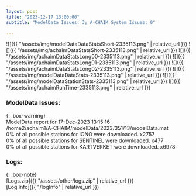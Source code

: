 ```yaml
---
layout: post
title: "2023-12-17 13:00:00"
subtitle: "ModelData Issues: 3; A-CHAIM System Issues: 0"

---
```


![]({{ "/assets/img/modelDataDataStatsShort-2335113.png" | relative_url }})
![]({{ "/assets/img/achaimDataStatsShort-2335113.png" | relative_url }})
![]({{ "/assets/img/achaimDataStatsLong00-2335113.png" | relative_url }})
![]({{ "/assets/img/achaimDataStatsLong01-2335113.png" | relative_url }})
![]({{ "/assets/img/achaimDataStatsLong02-2335113.png" | relative_url }})
![]({{ "/assets/img/modelDataDataStats-2335113.png" | relative_url }})
![]({{ "/assets/img/modelDataStationStats-2335113.png" | relative_url }})
![]({{ "/assets/img/achaimRunTime-2335113.png" | relative_url }})


### ModelData Issues:  
  
{: .box-warning}  
 ModelData report for 17-Dec-2023 13:15:16   
 /home2/achaim1/A-CHAIM/modelData/2023/351/13/modelData.mat   
 0% of all possible stations for IONO were downloaded. x2757   
 0% of all possible stations for SENTINEL were downloaded. x477   
 0% of all possible stations for KARTVERKET were downloaded. x6978   
  


### Logs:  
  
{: .box-note}  
[Logs.zip]({{ "/assets/other/logs.zip" | relative_url }})  
[Log Info]({{ "/logInfo" | relative_url }})  
